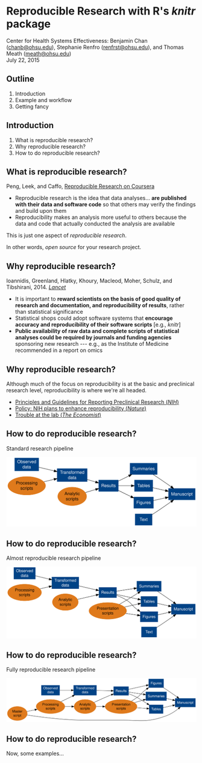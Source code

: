 # Reproducible Research with R's *knitr* package
Center for Health Systems Effectiveness: Benjamin Chan (chanb@ohsu.edu), Stephanie Renfro (renfrst@ohsu.edu), and Thomas Meath (meath@ohsu.edu)  
July 22, 2015  


## Outline

1. Introduction
2. Example and workflow
3. Getting fancy


## Introduction

1. What is reproducible research?
2. Why reproducible research?
3. How to do reproducible research?


## What is reproducible research?

Peng, Leek, and Caffo, [Reproducible Research on Coursera](https://www.coursera.org/course/repdata)

* Reproducible research is the idea that data analyses... **are published with their data and software code** so that others may verify the findings and build upon them
* Reproducibility makes an analysis more useful to others because the data and code that actually conducted the analysis are available

This is just one aspect of *reproducible research*.

In other words, *open source* for your research project.


## Why reproducible research?

Ioannidis, Greenland, Hlatky, Khoury, Macleod, Moher, Schulz, and Tibshirani, 2014. [*Lancet*](http://www.sciencedirect.com/science/article/pii/S0140673613622278)

* It is important to **reward scientists on the basis of good quality of research and documentation, and reproducibility of results**, rather than statistical significance
* Statistical shops could adopt software systems that **encourage accuracy and reproducibility of their software scripts** [e.g., *knitr*]
* **Public availability of raw data and complete scripts of statistical analyses could be required by journals and funding agencies** sponsoring new research --- e.g., as the Institute of Medicine recommended in a report on omics


## Why reproducible research?

Although much of the focus on reproducibility is at the basic and preclinical research level, reproducibility is where we're all headed.

* [Principles and Guidelines for Reporting Preclinical Research (*NIH*)](http://www.nih.gov/science/reproducibility/principles-guidelines.htm)
* [Policy: NIH plans to enhance reproducibility (*Nature*)](http://www.nature.com/news/policy-nih-plans-to-enhance-reproducibility-1.14586)
* [Trouble at the lab (*The Economist*)](http://www.economist.com/news/briefing/21588057-scientists-think-science-self-correcting-alarming-degree-it-not-trouble)


## How to do reproducible research?



Standard research pipeline

![pipelineStandard.svg](pipelineStandard.svg)


## How to do reproducible research?

Almost reproducible research pipeline

![pipelineAlmostReproducible.svg](pipelineAlmostReproducible.svg)


## How to do reproducible research?

Fully reproducible research pipeline

![pipelineFullyReproducible.svg](pipelineFullyReproducible.svg)


## How to do reproducible research?

Now, some examples...
